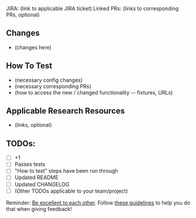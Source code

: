 JIRA: (link to applicable JIRA ticket)
Linked PRs: (links to corresponding PRs, optional)

## Changes
- (changes here)

## How To Test
- (necessary config changes)
- (necessary corresponding PRs)
- (how to access the new / changed functionality -- fixtures, URLs)

## Applicable Research Resources
- (links, optional)

## TODOs:
- [ ] +1
- [ ] Passes tests
- [ ] "How to test" steps have been run through
- [ ] Updated README
- [ ] Updated CHANGELOG
- [ ] (Other TODOs applicable to your team/project)

Reminder: [Be excellent to each other](https://github.com/mobify/developer-values#be-excellent-to-each-other). Follow [these guidelines](https://www.djangoproject.com/conduct/) to help you do that when giving feedback!
